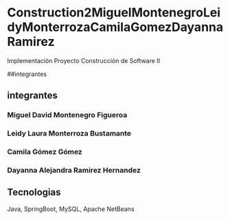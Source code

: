 # Construction2MiguelMontenegroLeidyMonterrozaCamilaGomezDayannaRamirez

Implementación Proyecto Construcción de Software II

##integrantes 
## integrantes 


### Miguel David Montenegro Figueroa
### Leidy Laura Monterroza Bustamante
### Camila Gómez Gómez 
### Dayanna Alejandra Ramirez Hernandez

## Tecnologias
Java, SpringBoot, MySQL, Apache NetBeans 
